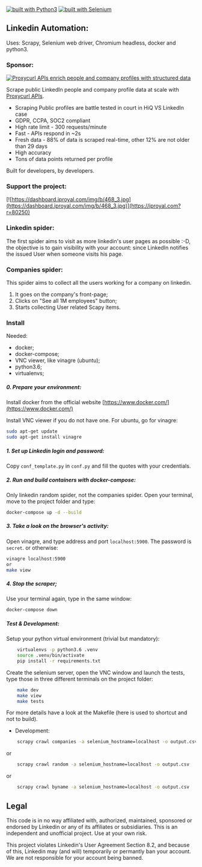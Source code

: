 [![built with Python3](https://img.shields.io/badge/built%20with-Python3-red.svg)](https://www.python.org/)
[![built with Selenium](https://img.shields.io/badge/built%20with-Selenium-yellow.svg)](https://github.com/SeleniumHQ/selenium)

## Linkedin Automation:

Uses: Scrapy, Selenium web driver, Chromium headless, docker and python3.

### Sponsor:

[![Proxycurl APIs enrich people and company profiles with structured data](https://github.com/josephlimtech/linkedin/blob/master/Proxycurl%20logo.png?raw=true)](https://bit.ly/proxycurl-api)

Scrape public LinkedIn people and company profile data at scale with [Proxycurl APIs](https://bit.ly/proxycurl-api).

- Scraping Public profiles are battle tested in court in HiQ VS LinkedIn case
- GDPR, CCPA, SOC2 compliant
- High rate limit - 300 requests/minute
- Fast - APIs respond in ~2s
- Fresh data - 88% of data is scraped real-time, other 12% are not older than 29 days
- High accuracy
- Tons of data points returned per profile

Built for developers, by developers.

### Support the project:
[![https://dashboard.iproyal.com/img/b/468_3.jpg](https://dashboard.iproyal.com/img/b/468_3.jpg)](https://iproyal.com?r=80250)

### Linkedin spider:
The first spider aims to visit as more linkedin's user pages as possible :-D, the objective is to gain visibility with your account: since LinkedIn notifies the issued User when someone visits his page.

### Companies spider:
This spider aims to collect all the users working for a company on linkedin.
1. It goes on the company's front-page;
2. Clicks on "See all 1M employees" button;
3. Starts collecting User related Scapy items.


### Install
Needed:
- docker;
- docker-compose;
- VNC viewer, like vinagre (ubuntu);
- python3.6;
- virtualenvs;

##### 0. Prepare your environment:

Install docker from the official website [https://www.docker.com/](https://www.docker.com/)

Install VNC viewer if you do not have one. 
For ubuntu, go for vinagre:

```bash
sudo apt-get update
sudo apt-get install vinagre
```

##### 1. Set up Linkedin login and password:
Copy `conf_template.py` in `conf.py` and fill the quotes with your credentials.

##### 2. Run and build containers with docker-compose:
Only linkedin random spider, not the companies spider.
Open your terminal, move to the project folder and type:

```bash
docker-compose up -d --build
```


##### 3. Take a look on the browser's activity:

Open vinagre, and type address and port `localhost:5900`. The password is `secret`.
or otherwise:
```bash
vinagre localhost:5900
or
make view
```

##### 4. Stop the scraper;

Use your terminal again, type in the same window:

```bash
docker-compose down
```


##### Test & Development:
Setup your python virtual environment (trivial but mandatory):

```bash
    virtualenvs -p python3.6 .venv
    source .venv/bin/activate
    pip install -r requirements.txt
```

Create the selenium server, open the VNC window and launch the tests, type those in three different terminals on the project folder:
```bash
    make dev
    make view
    make tests
```

For more details have a look at the Makefile (here is used to shortcut and not to build).
- Development:
```bash
    scrapy crawl companies -a selenium_hostname=localhost -o output.csv
```
or
```bash
    scrapy crawl random -a selenium_hostname=localhost -o output.csv
```
or
```bash
    scrapy crawl byname -a selenium_hostname=localhost -o output.csv
```
## Legal

This code is in no way affiliated with, authorized, maintained, sponsored or endorsed by Linkedin or any of its affiliates or subsidiaries. This is an independent and unofficial project. Use at your own risk.

This project violates Linkedin's User Agreement Section 8.2, and because of this, Linkedin may (and will) temporarily or permantly ban your account. We are not responsible for your account being banned.
